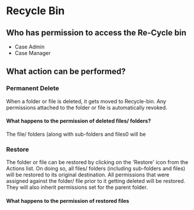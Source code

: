 # Recycle Bin
## Who has permission to access the Re-Cycle bin
 * Case Admin
 * Case Manager

## What action can be performed?

### Permanent Delete

When a folder or file is deleted, it gets moved to Recycle-bin. Any permissions attached to the folder or file is automatically revoked.

#### What happens to the permission of deleted files/ folders?
The file/ folders (along with sub-folders and files0 will be 

### Restore

The folder or file can be restored by clicking on the 'Restore' icon from the Actions list. On doing so, all files/ folders (including sub-folders and files) will be restored to its original destination. All permissions that were assigned against the folder/ file prior to it getting deleted will be restored. They will also inherit permissions set for the parent folder. 

#### What happens to the permission of restored files
